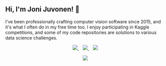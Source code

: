## Hi, I'm Joni Juvonen! :wave:

I've been professionally crafting computer vision software since 2015, and it's what I often do in my free time too. I enjoy participating in Kaggle competitions, and some of my code repositories are solutions to various data science challenges.

<p align='center'>
  <a href="https://www.linkedin.com/in/qitvision/">
    <img src="https://img.shields.io/badge/linkedin-%230077B5.svg?&style=for-the-badge&logo=linkedin&logoColor=white" />
  </a>&nbsp;&nbsp;
  <a href="https://www.kaggle.com/qitvision">
    <img src="https://img.shields.io/badge/Kaggle-20BEFF?style=for-the-badge&logo=Kaggle&logoColor=white" />
  </a>&nbsp;&nbsp;
  <a href="https://github.com/jpjuvo">
   <img src="https://img.shields.io/github/followers/jpjuvo?label=follow&style=for-the-badge" />
</p>
<p align='center'>
  <a href="https://www.kaggle.com/qitvision">
    <img src="https://road-to-kaggle-grandmaster.vercel.app/api/badges/qitvision/competition/light" />
</p>
